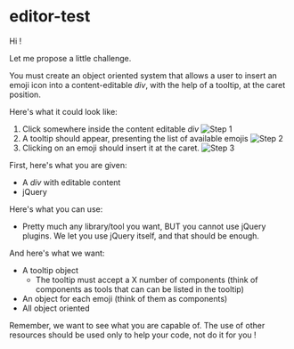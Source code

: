 # editor-test

Hi !

Let me propose a little challenge.

You must create an object oriented system that allows a user to insert an emoji icon into a content-editable _div_, with the help of a tooltip, at the caret position.

Here's what it could look like:

1. Click somewhere inside the content editable _div_ ![Step 1](http://i.imgur.com/cL4IAlZ.png)
2. A tooltip should appear, presenting the list of available emojis ![Step 2](http://i.imgur.com/FYGqlD9.png)
3. Clicking on an emoji should insert it at the caret. ![Step 3](http://i.imgur.com/0y5X6gp.png)

First, here's what you are given:
  - A _div_ with editable content
  - jQuery

Here's what you can use:
  - Pretty much any library/tool you want, BUT you cannot use jQuery plugins. We let you use jQuery itself, and that should be enough.

And here's what we want:
  - A tooltip object
    - The tooltip must accept a X number of components (think of components as tools that can can be listed in the tooltip)
  - An object for each emoji (think of them as components)
  - All object oriented
  
Remember, we want to see what you are capable of. The use of other resources should be used only to help your code, not do it for you !
